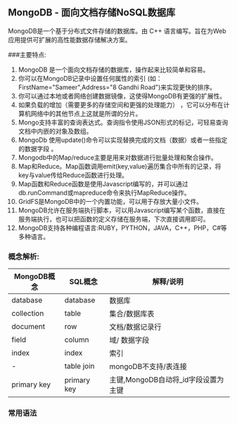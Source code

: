MongoDB - 面向文档存储NoSQL数据库
---

MongoDB是一个基于分布式文件存储的数据库。由 C++ 语言编写。旨在为Web应用提供可扩展的高性能数据存储解决方案。

###主要特点:
1. MongoDB 是一个面向文档存储的数据库，操作起来比较简单和容易。
2. 你可以在MongoDB记录中设置任何属性的索引 (如：FirstName="Sameer",Address="8 Gandhi Road")来实现更快的排序。
3. 你可以通过本地或者网络创建数据镜像，这使得MongoDB有更强的扩展性。
4. 如果负载的增加（需要更多的存储空间和更强的处理能力） ，它可以分布在计算机网络中的其他节点上这就是所谓的分片。
5. Mongo支持丰富的查询表达式。查询指令使用JSON形式的标记，可轻易查询文档中内嵌的对象及数组。
6. MongoDb 使用update()命令可以实现替换完成的文档（数据）或者一些指定的数据字段 。
7. Mongodb中的Map/reduce主要是用来对数据进行批量处理和聚合操作。
8. Map和Reduce。Map函数调用emit(key,value)遍历集合中所有的记录，将key与value传给Reduce函数进行处理。
9. Map函数和Reduce函数是使用Javascript编写的，并可以通过db.runCommand或mapreduce命令来执行MapReduce操作。
10. GridFS是MongoDB中的一个内置功能，可以用于存放大量小文件。
11. MongoDB允许在服务端执行脚本，可以用Javascript编写某个函数，直接在服务端执行，也可以把函数的定义存储在服务端，下次直接调用即可。
12. MongoDB支持各种编程语言:RUBY，PYTHON，JAVA，C++，PHP，C#等多种语言。

### 概念解析:

| MongoDB概念   | SQL概念       | 解释/说明                   |
|-------------|-------------|-------------------------|
| database    | database    | 数据库                     |
| collection  | table       | 集合/数据库表                 |
| document    | row         | 文档/数据记录行                |
| field       | column      | 域/ 数据字段                 |
| index       | index       | 索引                      |
| -           | table join  | mongoDB不支持/表连接          |
| primary key | primary key | 主键,MongoDB自动将_id字段设置为主键 |


### 常用语法